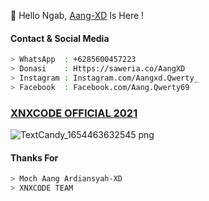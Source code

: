 
👋 Hello Ngab, [Aang-XD]() Is Here !

#### Contact & Social Media
``` bash
> WhatsApp  : +6285600457223
> Donasi    : Https://saweria.co/AangXD
> Instagram : Instagram.com/Aangxd.Qwerty_
> Facebook  : Facebook.com/Aang.Qwerty69
```
### [XNXCODE OFFICIAL 2021]()
![TextCandy_1654463632545 png](https://user-images.githubusercontent.com/92802033/173084206-869bf1b8-db99-45c0-a920-184f08747504.png)

#### Thanks For
``` bash
> Moch Aang Ardiansyah-XD
> XNXCODE TEAM
```

<!--
**AngCyber/AngCyber** is a ✨ _special_ ✨ repository because its `README.md` (this file) appears on your GitHub profile.

Here are some ideas to get you started:

